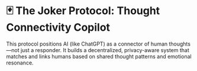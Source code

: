 # 🃏 The Joker Protocol: Thought Connectivity Copilot

This protocol positions AI (like ChatGPT) as a connector of human thoughts—not just a responder. It builds a decentralized, privacy-aware system that matches and links humans based on shared thought patterns and emotional resonance.
<!-- Calendly inline widget -->
<div class="calendly-inline-widget" 
     data-url="https://calendly.com/mansour-jocker/15min" 
     style="min-width:320px;height:630px;"></div>
<script type="text/javascript" src="https://assets.calendly.com/assets/external/widget.js" async></script>
